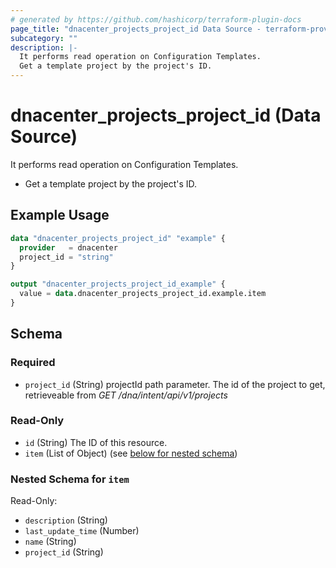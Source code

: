 ```yaml
---
# generated by https://github.com/hashicorp/terraform-plugin-docs
page_title: "dnacenter_projects_project_id Data Source - terraform-provider-dnacenter"
subcategory: ""
description: |-
  It performs read operation on Configuration Templates.
  Get a template project by the project's ID.
---
```


# dnacenter_projects_project_id (Data Source)

It performs read operation on Configuration Templates.

- Get a template project by the project's ID.

## Example Usage

```terraform
data "dnacenter_projects_project_id" "example" {
  provider   = dnacenter
  project_id = "string"
}

output "dnacenter_projects_project_id_example" {
  value = data.dnacenter_projects_project_id.example.item
}
```

<!-- schema generated by tfplugindocs -->
## Schema

### Required

- `project_id` (String) projectId path parameter. The id of the project to get, retrieveable from *GET /dna/intent/api/v1/projects*

### Read-Only

- `id` (String) The ID of this resource.
- `item` (List of Object) (see [below for nested schema](#nestedatt--item))

<a id="nestedatt--item"></a>
### Nested Schema for `item`

Read-Only:

- `description` (String)
- `last_update_time` (Number)
- `name` (String)
- `project_id` (String)
